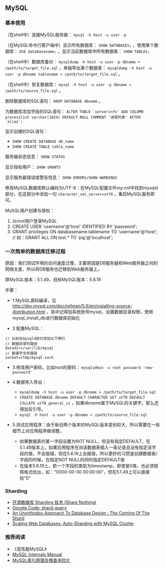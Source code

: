 ## MySQL

### 基本使用

（在shell中）连接MySQL服务器： ``mysql -h host -u user -p``

（在MySQL命令行客户端中）显示所有数据库： ``SHOW DATABASES;`` ，使用某个数据库： ``USE databasename;`` ，显示当前数据库中所有数据表： ``SHOW TABLES;``

（在shell中）数据库备份： ``mysqldump -h host -u user -p dbname > /path/to/target_file.sql`` ，单独导出某个数据表： ``mysqldump -h host -u user -p dbname tablename > /path/to/target_file.sql`` 。

（在shell中）恢复数据库： ``mysql -h host -u user -p dbname < /path/to/source_file.sql`` 。

删除数据库的SQL语句： ``DROP DATABASE dbname`` 。

为数据库添加字段的SQL语句： ``ALTER TABLE `serverinfo` ADD COLUMN processlist varchar(1024) DEFAULT NULL COMMENT '进程列表' AFTER `alias`;``

显示创建的SQL语句：

- ``SHOW CREATE DATABASE db_name``
- ``SHOW CREATE TABLE table_name``

服务器状态信息： ``SHOW STATUS``

显示授权用户： ``SHOW GRANTS``

显示服务器错误或警告信息： ``SHOW ERRORS/SHOW WARNINGS``

修改MySQL数据库默认编码为UTF-8：在MySQL配置文件my.cnf中找到mysqld部分，在这部分中添加一句 ``character_set_server=utf8`` ，重启MySQL服务即可。

MySQL用户创建与授权：

1. 以root用户登录MySQL
2. CREATE USER 'username'@'host' IDENTIFIED BY 'password';
3. GRANT privileges ON databasename.tablename TO 'username'@'host'; // 如：GRANT ALL ON test.* TO 'pig'@'localhost';


### 一次简单的数据库迁移过程

原因：我们测试环境的访问速度过慢，主要原因是DB服务器和Web服务器之间的网络太差，所以将DB服务也迁移到Web服务器上。

原MySQL版本：5.1.49，目标MySQL版本：5.6.19

步骤：

- 1.MySQL源码编译，见 http://dev.mysql.com/doc/refman/5.6/en/installing-source-distribution.html ，其中记得加系统账号mysql，设置数据目录权限，使用mysql_install_db进行数据库初始化

- 2.配置MySQL：
  
```
// 比如在mysqld部分添加以下两行
// 数据目录的路径
datadir=/var/lib/mysql
// 套接字文件路径
socket=/tmp/mysql.sock
```

- 3.修改用户密码，比如root的密码： ``mysqladmin -u root password 'new-password'``

- 4.数据导入导出：

    - ``mysqldump -h host -u user -p dbname > /path/to/target_file.sql``
    - ``CREATE DATABASE dbname DEFAULT CHARACTER SET utf8 DEFAULT COLLATE utf8_general_ci`` ，如果dbname属于MySQL的关键字，那么还得加反引号。
    - ``mysql -h host -u user -p dbname < /path/to/source_file.sql``

- 5.测试应用程序：由于新旧两个版本的MySQL版本差别较大，所以需要在一些细节上对应用程序做调整。

    - 如果数据表的某一字段设置为NOT NULL，但没有指定DEFAULT，在5.1.49版本上，如果应用程序在向该数据表插入一条记录且没有指定该字段的值，不会报错，但在5.6.19上会报错，所以更好的习惯是创建数据表/字段的时候，在指定NOT NULL的同时指定DEFAULT值
    - 在版本5.6.19上，若一个字段的类型为timestamp，即使是0值，也必须按照格式给出，如：“0000-00-00 00:00:00”，但在5.1.49上可以直接给“0”


### Sharding

- [开源数据库 Sharding 技术 (Share Nothing)](http://dbanotes.net/database/database_sharding-2.html)
- [Google Code: shard-query](https://code.google.com/p/shard-query/)
- [An Unorthodox Approach To Database Design : The Coming Of The Shard](http://highscalability.com/unorthodox-approach-database-design-coming-shard)
- [Scaling Web Databases: Auto-Sharding with MySQL Cluster](https://blogs.oracle.com/MySQL/entry/scaling_web_databases_auto_sharding)


### 推荐阅读

- 《高性能MySQL》
- [MySQL Internals Manual](http://dev.mysql.com/doc/internals/en/)
- [MySQL索引原理及慢查询优化](http://tech.meituan.com/mysql-index.html)
